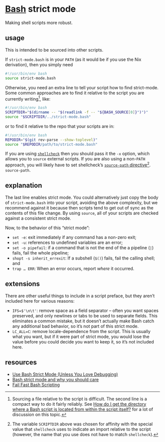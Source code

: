 # [Bash](https://www.gnu.org/software/bash/) strict mode

Making shell scripts more robust.

## usage

This is intended to be sourced into other scripts.

If `strict-mode.bash` is in your `PATH` (as it would be if you use the Nix
derivation), then you simply need

```bash
#!/usr/bin/env bash
source strict-mode.bash
```

Otherwise, you need an extra line to tell your script how to find
strict-mode. Some common approaches are to find it relative to the script you
are currently writing[^1], like:

```bash
#!/usr/bin/env bash
SCRIPTDIR="$(dirname -- "$(readlink -f -- "${BASH_SOURCE[0]}")")"
source "$SCRIPTDIR/../strict-mode.bash"
```

or to find it relative to the repo that your scripts are in:

```bash
#!/usr/bin/env bash
REPODIR="$(git rev-parse --show-toplevel)"
source "$REPODIR/path/to/strict-mode.bash"
```

If you are using [`shellcheck`](https://www.shellcheck.net/) then you should
pass it the `-x` option, which allows you to `source` external scripts. If you
are also using a non-`PATH` approach, you will likely have to set shellcheck’s
[`source-path` directive](https://www.shellcheck.net/wiki/Directive)[^2].
`source-path`.

## explanation

The last line enables strict mode. You could alternatively just copy the body of
`strict-mode.bash` into your script, avoiding the above complexity, but we
recommend against it because then scripts tend to get out of sync as the
contents of this file change. By using `source`, all of your scripts are checked
against a consistent strict mode.

Now, to the behavior of this “strict mode”:
* `set -e`: exit immediately if any command has a non-zero exit;
* `set -u`: references to undefined variables are an error;
* `set -o pipefail`: if a command that is not the end of the a pipeline (`|`)
   fails, fail the whole pipeline;
* `shopt -s inherit_errexit`: If a subshell (`$()`) fails, fail the calling
   shell; and
* `trap … ERR`: When an error occurs, report _where_ it occurred.

## extensions

There are other useful things to include in a script preface, but they
aren’t included here for various reasons:
* `IFS=$'\n\t'`: remove space as a field separator – often you want spaces
  preserved, and only newlines or tabs to be used to separate fields. This
  eliminates a common mistake, but it doesn’t actually make Bash catch any
  additional bad behavior, so it’s not part of this strict mode.
* `LC_ALL=C`: remove locale-dependence from the script. This is usually what
  you want, but if it were part of strict mode, you would lose the value
  before you could decide you want to keep it, so it’s not included here.

## resources

* [Use Bash Strict Mode (Unless You Love Debugging)](http://redsymbol.net/articles/unofficial-bash-strict-mode/)
* [Bash strict mode and why you should care](https://olivergondza.github.io/2019/10/01/bash-strict-mode.html)
* [Fail Fast Bash Scripting](https://dougrichardson.us/notes/fail-fast-bash-scripting.html)


[^1]: Sourcing a file relative to the script is difficult. The second line is a
    compact way to do it fairly reliably. See [How do I get the directory where
    a Bash script is located from within the script
    itself?](https://stackoverflow.com/questions/59895) for a lot of discussion
    on this topic.

[^2]: The variable `SCRIPTDIR` above was chosen for affinity with the special
    value that `shellcheck` uses to indicate an import relative to the script
    (however, the name that you use does not have to match `shellcheck`).
